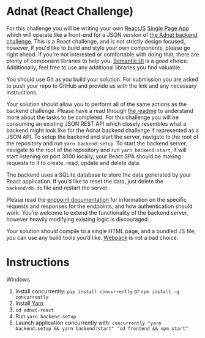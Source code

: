# Adnat (React Challenge)

For this challenge you will be writing your own [ReactJS](https://reactjs.org/) [Single Page App](https://en.wikipedia.org/wiki/Single-page_application) which will operate like a front-end for a JSON version of [the Adnat backend challenge](https://github.com/TandaHQ/work-samples/blob/master/adnat%20(backend)). This is a React challenge, and is not strictly design focused, however, if you'd like to build and style your own components, please go right ahead. If you're not interested or comfortable with doing that, there are plenty of component libraries to help you. [Semantic UI](https://semantic-ui.com/) is a good choice. Additionally, feel free to use any additional libraries you find valuable.

You should use Git as you build your solution. For submission you are asked to push your repo to GitHub and provide us with the link and any necessary instructions.

Your solution should allow you to perform all of the same actions as the backend challenge. Please have a read through [the readme](https://github.com/TandaHQ/work-samples/blob/master/adnat%20(backend)/README.md) to understand more about the tasks to be completed. For this challenge you will be consuming an existing JSON REST API which closely resembles what a backend might look like for the Adnat backend challenge if represented as a JSON API. To setup the backend and start the server, navigate to the root of the repository and run `yarn backend:setup`. To start the backend server, navigate to the root of the repository and run `yarn backend:start`, it will start listening on port 3000 locally, your React SPA should be making requests to it to create, read, update and delete data.

The backend uses a SQLite database to store the data generated by your React application. If you’d like to reset the data, just delete the `backend/db.db` file and restart the server.

Please read the [endpoint documentation](https://github.com/TandaHQ/work-samples/tree/master/adnat%20(react)/backend) for information on the specific requests and responses for the endpoints, and how authentication should work. You’re welcome to extend the functionality of the backend server, however heavily modifying existing logic is discouraged.

Your solution should compile to a single HTML page, and a bundled JS file, you can use any build tools you’d like. [Webpack](https://webpack.js.org/) is not a bad choice.

# Instructions
Windows
1. Install concurrently: `pip install concurrently` or `npm install -g concurrently`
2. Install [Yarn](https://yarnpkg.com/lang/en/docs/install/#windows-stable)
2. `cd adnat-react`
3. Run `yarn backend:setup`
3. Launch application concurrently with: `concurrently "yarn backend:setup && yarn backend:start" "cd frontend && npm start"`
